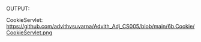 OUTPUT:

CookieServlet: https://github.com/advithvsuvarna/Advith_Adj_CS005/blob/main/6b.Cookie/CookieServlet.png
